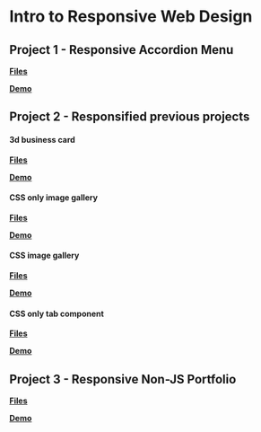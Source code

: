 # Intro to Responsive Web Design

## Project 1 - Responsive Accordion Menu

**[Files](rwd-accordion)**

**[Demo](https://sbchittenden.github.io/MD-Intro-to-RWD-projects/rwd-accordion/)**

## Project 2 - Responsified previous projects

#### 3d business card

**[Files](rwd-business_card)**

**[Demo](https://sbchittenden.github.io/MD-Intro-to-RWD-projects/rwd-business_card/)**

#### CSS only image gallery

**[Files]()**

**[Demo]()**

#### CSS image gallery

**[Files](rwd-image_gallery)**

**[Demo](https://sbchittenden.github.io/MD-Intro-to-RWD-projects/rwd-image_gallery)**

#### CSS only tab component

**[Files](rwd-tab-component)**

**[Demo](https://sbchittenden.github.io/MD-Intro-to-RWD-projects/rwd-tab-component)**

## Project 3 - Responsive Non-JS Portfolio

**[Files](rwd-non_js_portfolio)**

**[Demo](https://sbchittenden.github.io/MD-Intro-to-RWD-projects/rwd-non_js_portfolio/)**

